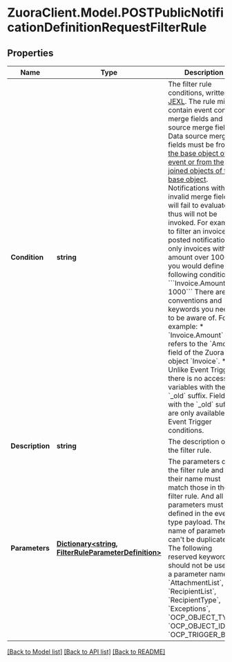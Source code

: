# ZuoraClient.Model.POSTPublicNotificationDefinitionRequestFilterRule

## Properties

Name | Type | Description | Notes
------------ | ------------- | ------------- | -------------
**Condition** | **string** | The filter rule conditions, written in [JEXL](http://commons.apache.org/proper/commons-jexl/). The rule might contain event context merge fields and data source merge fields. Data source merge fields must be from [the base object of the event or from the joined objects of the base object](https://knowledgecenter.zuora.com/DC_Developers/M_Export_ZOQL#Data_Sources_and_Objects). Notifications with invalid merge fields will fail to evaluate, thus will not be invoked. For example, to filter an invoice posted notification to only invoices with an amount over 1000, you would define the following condition:  &#x60;&#x60;&#x60;Invoice.Amount &gt; 1000&#x60;&#x60;&#x60;  There are conventions and keywords you need to be aware of. For example:  * &#x60;Invoice.Amount&#x60; refers to the &#x60;Amount&#x60; field of the Zuora object &#x60;Invoice&#x60;.  * Unlike Event Triggers, there is no access to variables with the &#x60;_old&#x60; suffix. Fields with the &#x60;_old&#x60; suffix are only available on Event Trigger conditions.  | 
**Description** | **string** | The description of the filter rule. | [optional] 
**Parameters** | [**Dictionary&lt;string, FilterRuleParameterDefinition&gt;**](FilterRuleParameterDefinition.md) | The parameters of the filter rule and their name must match those in the filter rule. And all parameters must be defined in the event type payload. The name of parameters can&#39;t be duplicate. The following reserved keywords should not be used as a parameter name: &#x60;AttachmentList&#x60;, &#x60;RecipientList&#x60;, &#x60;RecipientType&#x60;, &#x60;Exceptions&#x60;, &#x60;OCP_OBJECT_TYPE&#x60;, &#x60;OCP_OBJECT_ID&#x60;, &#x60;OCP_TRIGGER_BY&#x60;  | 

[[Back to Model list]](../README.md#documentation-for-models) [[Back to API list]](../README.md#documentation-for-api-endpoints) [[Back to README]](../README.md)

